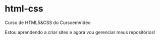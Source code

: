 # html-css
 Curso de HTML5&CSS do CursoemVideo

 Estou aprendendo a criar sites e agora vou gerenciar meus repositórios!
